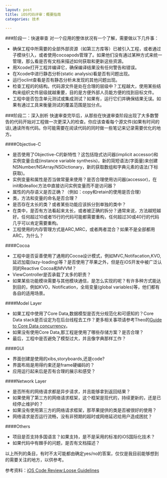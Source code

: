 ```yaml
---
layout: post
title: iOS代码评审：概要指南
categories: 技术

---
```


###阶段一：快速审查
对一个应用的整体状况有一个了解，需要做以下几件事：

* 确保工程中所需要的全部外部资源（如第三方库等）已被引入工程，或者通过子模块引入，或者使用cocoapods管理了。如果他们没有通过某种方式来统一管理，那么看是否有文档来描述如何获取和更新这些资源。
* 用Xcode打开工程并编译它，确保编译结果没有任何警告和错误。
* 在Xcode中进行静态分析(static analysis)看是否有问题出现。
* 运行oclint查看是否有静态分析未发现的其他问题出现。
* 检查工程的的结构。代码源文件是处在合理的层级中？工程越大，使用某些结构来组织文件层级就越重要，目的是方便外部人员能方便的找到目标文件。
* 工程中是否包含单元测试或集成测试？如果有，运行它们并确保结果无误。如果有通过工具来衡量测试的覆盖范围是加分点。

###阶段二：深入剖析
快速审查完毕后，从那些在快速审查阶段出现了大多数警告的代码开始对工程做一次更深入的检查。你应该查看每个源文件(如果有时间的话),通读所有代码。你可能需要在阅读代码的同时做一些笔记来记录需要优化的地方。

####Objective-C
* 是否使用了Objective-C的新特性？这包括隐式访问器(implicit accessor)和实例变量合成(instance variable synthesis)，新的简短语法(字面量)来创建NSNumber/NSArray/NSDictionary，新的获取数组和字典元素的语法(下标获取)。
* 实例变量和属性是否当做常量来使用？是否合理使用访问器(accessor)，在init和dealloc方法中直接访问实例变量而不是访问器？
* 属性的内存语义是否正确？（例如：copy和retain的使用是否合理）
* 类，方法和变量的命名是否合理？
* 是否存在太长的类？或者某些功能应该拆分到单独的类中？
* 在类中，是否有方法看起来太长，或者被正确的拆分？通常来说，方法越短越好。任何超过10或者15行的代码可能都需要重构，任何超过30或40行的代码几乎可以肯定需要重构。
* 工程使用的内存管理方式是ARC,MRC，或者两者混合？如果不是全部都用ARC，为什么？

####Cocoa
* 工程中是否妥善使用了通用的Cocoa设计模式，例如MVC,Notifacation,KVO,延迟加载(lazy-loading)等？是否使用了苹果之外，但是在iOS开发中被广泛认同的Reactive Cocoa和MVVM？
* ViewController是否承载了太多的职责？
* 如果某些功能模块需要与其他模块通信，是怎么实现的呢？有许多种方式能达到目的，例如KVO，Notification，全局变量(global variables)等，他们都有各自的适用场景。

####Model Layer
* 如果工程中使用了Core Data,数据模型是否充分规范化和可感知的？Core Data stack是否设定为在后台线程去工作？更多相关事项请参考Theo的[Guide to Core Data concurrency](https://robots.thoughtbot.com/tags/ios)。
* 如果没有使用Core Data,那工程是使用了哪些存储方案？是否合理？
* 最后，工程中是否避免了模型过大，并且像字典那样工作？

####GUI
* 界面创建是使用的xibs,storyboards,还是code?
* 界面布局是用得约束还是frame硬编码的？
* 应用运行起来后是否有合理的展示和感受？

####Network Layer
* 是否所有的网络请求都是异步请求，并且能够拿到返回结果？
* 如果使用了第三方的网络请求框架，这个框架是现代的，持续更新的，还是已经停止维护的？
* 如果没有使用第三方的网络请求框架，那苹果提供的类是否被很好的使用？
* 网络请求是否运行流畅，没有非预期的超时或网络延迟给用户造成困扰？

####Others
* 项目是否支持多国语言？如果支持，是不是采用的标准的iOS国际化技术？
* 如果代码中有棘手的问题，是否有文档描述？

以上所列的条目，有时不太可能都由确定yes/no的答案，仅仅是我目前能够想到的需要关注的地方，以供参考。



参考资料：[iOS Code Review:Loose Guidelines](https://robots.thoughtbot.com/ios-code-review-guidlines)